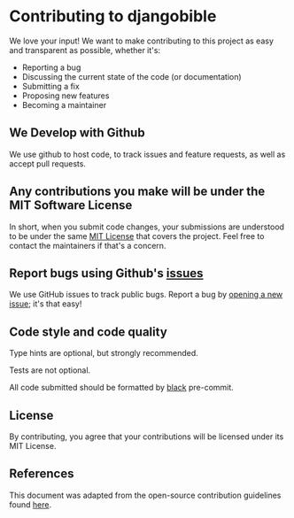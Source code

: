 # Contributing to djangobible
We love your input! We want to make contributing to this project as easy and transparent as possible, whether it's:

- Reporting a bug
- Discussing the current state of the code (or documentation)
- Submitting a fix
- Proposing new features
- Becoming a maintainer

## We Develop with Github
We use github to host code, to track issues and feature requests, as well as accept pull requests.

## Any contributions you make will be under the MIT Software License
In short, when you submit code changes, your submissions are understood to be under the same [MIT License](http://choosealicense.com/licenses/mit/) that covers the project. Feel free to contact the maintainers if that's a concern.

## Report bugs using Github's [issues](https://github.com/avendesora/djangobible/issues)
We use GitHub issues to track public bugs. Report a bug by [opening a new issue](https://github.com/avendesora/djangobible/issues/new/choose); it's that easy!

## Code style and code quality
Type hints are optional, but strongly recommended.

Tests are not optional.

All code submitted should be formatted by [black](https://github.com/psf/black) pre-commit.

## License
By contributing, you agree that your contributions will be licensed under its MIT License.

## References
This document was adapted from the open-source contribution guidelines found [here](https://gist.github.com/briandk/3d2e8b3ec8daf5a27a62).
